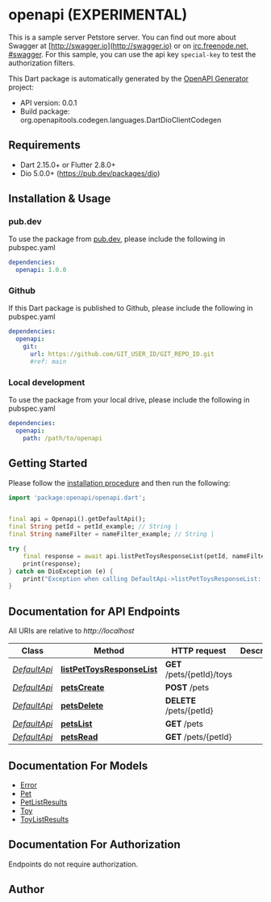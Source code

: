 # openapi (EXPERIMENTAL)
This is a sample server Petstore server.  You can find out more about Swagger at [http://swagger.io](http://swagger.io) or on [irc.freenode.net, #swagger](http://swagger.io/irc/).  For this sample, you can use the api key `special-key` to test the authorization filters.

This Dart package is automatically generated by the [OpenAPI Generator](https://openapi-generator.tech) project:

- API version: 0.0.1
- Build package: org.openapitools.codegen.languages.DartDioClientCodegen

## Requirements

* Dart 2.15.0+ or Flutter 2.8.0+
* Dio 5.0.0+ (https://pub.dev/packages/dio)

## Installation & Usage

### pub.dev
To use the package from [pub.dev](https://pub.dev), please include the following in pubspec.yaml
```yaml
dependencies:
  openapi: 1.0.0
```

### Github
If this Dart package is published to Github, please include the following in pubspec.yaml
```yaml
dependencies:
  openapi:
    git:
      url: https://github.com/GIT_USER_ID/GIT_REPO_ID.git
      #ref: main
```

### Local development
To use the package from your local drive, please include the following in pubspec.yaml
```yaml
dependencies:
  openapi:
    path: /path/to/openapi
```

## Getting Started

Please follow the [installation procedure](#installation--usage) and then run the following:

```dart
import 'package:openapi/openapi.dart';


final api = Openapi().getDefaultApi();
final String petId = petId_example; // String | 
final String nameFilter = nameFilter_example; // String | 

try {
    final response = await api.listPetToysResponseList(petId, nameFilter);
    print(response);
} catch on DioException (e) {
    print("Exception when calling DefaultApi->listPetToysResponseList: $e\n");
}

```

## Documentation for API Endpoints

All URIs are relative to *http://localhost*

Class | Method | HTTP request | Description
------------ | ------------- | ------------- | -------------
[*DefaultApi*](doc/DefaultApi.md) | [**listPetToysResponseList**](doc/DefaultApi.md#listpettoysresponselist) | **GET** /pets/{petId}/toys | 
[*DefaultApi*](doc/DefaultApi.md) | [**petsCreate**](doc/DefaultApi.md#petscreate) | **POST** /pets | 
[*DefaultApi*](doc/DefaultApi.md) | [**petsDelete**](doc/DefaultApi.md#petsdelete) | **DELETE** /pets/{petId} | 
[*DefaultApi*](doc/DefaultApi.md) | [**petsList**](doc/DefaultApi.md#petslist) | **GET** /pets | 
[*DefaultApi*](doc/DefaultApi.md) | [**petsRead**](doc/DefaultApi.md#petsread) | **GET** /pets/{petId} | 


## Documentation For Models

 - [Error](doc/Error.md)
 - [Pet](doc/Pet.md)
 - [PetListResults](doc/PetListResults.md)
 - [Toy](doc/Toy.md)
 - [ToyListResults](doc/ToyListResults.md)


## Documentation For Authorization

Endpoints do not require authorization.


## Author



